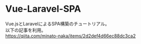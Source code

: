 # Vue-Laravel-SPA
Vue.jsとLaravelによるSPA構築のチュートリアル。<br>
以下の記事を利用。<br>
https://qiita.com/minato-naka/items/2d2def4d66ec88dc3ca2